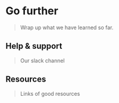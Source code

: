 # Go further

> Wrap up what we have learned so far. 

## Help & support

> Our slack channel

## Resources

> Links of good resources

